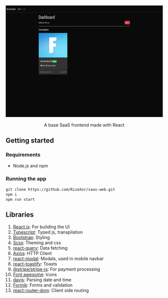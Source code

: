<p align="center">
    <img src="https://raw.githubusercontent.com/RizeXor/saas-web/main/screenshots/old-dashboard.png" alt="" width="600" height="358" />
</p>
<p align="center">
    A base SaaS frontend made with React
</p>

## Getting started

### Requirements

- Node.js and npm

### Running the app

```
git clone https://github.com/RizeXor/saas-web.git
npm i
npm run start
```

## Libraries

1. [React.js](https://reactjs.org/): For building the UI
2. [Typescript](https://www.typescriptlang.org/): Typed js, transpilation
3. [Bootstrap](https://getbootstrap.com/): Styling
4. [Scss](https://sass-lang.com/): Theming and css
5. [react-query](https://react-query.tanstack.com/): Data fetching
6. [Axios](https://github.com/axios/axios): HTTP Client
7. [react-modal](https://github.com/reactjs/react-modal): Modals, used in mobile navbar
8. [react-toastify](https://fkhadra.github.io/react-toastify/introduction/): Toasts
9. [@stripe/stripe-js](https://stripe.com/docs/js): For payment processing
10. [Font awesome](https://fontawesome.com/): Icons
11. [dayjs](https://github.com/iamkun/dayjs): Parsing date and time
12. [Formik](https://formik.org/): Forms and validation
13. [react-router-dom](https://reactrouter.com/web/guides/quick-start): Client side routing
